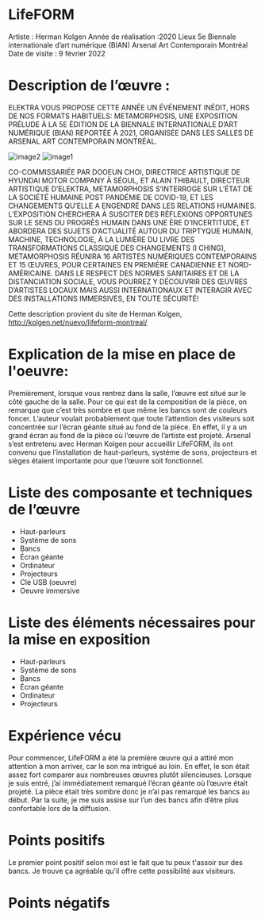 # LifeFORM

Artiste : Herman Kolgen
Année de réalisation :2020
Lieux 5e Biennale internationale d’art numérique (BIAN)
Arsenal Art Contemporain Montréal
Date de visite : 9 février 2022



# Description de l’œuvre :

ELEKTRA VOUS PROPOSE CETTE ANNÉE UN ÉVÉNEMENT INÉDIT, HORS DE NOS FORMATS HABITUELS: METAMORPHOSIS, UNE EXPOSITION PRÉLUDE À LA 5E ÉDITION DE LA BIENNALE INTERNATIONALE D’ART NUMÉRIQUE (BIAN) REPORTÉE À 2021, ORGANISÉE DANS LES SALLES DE ARSENAL ART CONTEMPORAIN MONTRÉAL.

![image2](https://user-images.githubusercontent.com/89647723/155328453-dee179b1-5d90-4ed3-a6f9-ccc1f711e3aa.jpg)
![image1](https://user-images.githubusercontent.com/89647723/155328471-c24ca093-1a2a-46a9-90f8-3eb757d6b297.jpg)




CO-COMMISSARIÉE PAR DOOEUN CHOI, DIRECTRICE ARTISTIQUE DE HYUNDAI MOTOR COMPANY À SÉOUL, ET ALAIN THIBAULT, DIRECTEUR ARTISTIQUE D’ELEKTRA, METAMORPHOSIS S’INTERROGE SUR L’ÉTAT DE LA SOCIÉTÉ HUMAINE POST PANDÉMIE DE COVID-19, ET LES CHANGEMENTS QU’ELLE A ENGENDRÉ DANS LES RELATIONS HUMAINES. L’EXPOSITION CHERCHERA À SUSCITER DES RÉFLEXIONS OPPORTUNES SUR LE SENS DU PROGRÈS HUMAIN DANS UNE ÈRE D’INCERTITUDE, ET ABORDERA DES SUJETS D’ACTUALITÉ AUTOUR DU TRIPTYQUE HUMAIN, MACHINE, TECHNOLOGIE, À LA LUMIÈRE DU LIVRE DES TRANSFORMATIONS CLASSIQUE DES CHANGEMENTS (I CHING),
METAMORPHOSIS RÉUNIRA 16 ARTISTES NUMÉRIQUES CONTEMPORAINS ET 15 ŒUVRES, POUR CERTAINES EN PREMIÈRE CANADIENNE ET NORD-AMÉRICAINE. DANS LE RESPECT DES NORMES SANITAIRES ET DE LA DISTANCIATION SOCIALE, VOUS POURREZ Y DÉCOUVRIR DES ŒUVRES D’ARTISTES LOCAUX MAIS AUSSI INTERNATIONAUX ET INTERAGIR AVEC DES INSTALLATIONS IMMERSIVES, EN TOUTE SÉCURITÉ! 


Cette description provient du site de Herman Kolgen, http://kolgen.net/nuevo/lifeform-montreal/

# Explication de la mise en place de l'oeuvre:

Premièrement, lorsque vous rentrez dans la salle, l’œuvre est situé sur le côté gauche de la salle. Pour ce qui est de la composition de la pièce, on remarque que c’est très sombre et que même les bancs sont de couleurs foncer. L’auteur voulait probablement que toute l’attention des visiteurs soit concentrée sur l’écran géante situé au fond de la pièce. En effet, il y a un grand écran au fond de la pièce où l’œuvre de l’artiste est projeté. Arsenal s’est entretenu avec Herman Kolgen pour   accueillir LifeFORM, ils ont convenu que l’installation de haut-parleurs, système de sons, projecteurs et sièges étaient importante pour que l’œuvre soit fonctionnel.

# Liste des composante et techniques de l’œuvre
- Haut-parleurs 
- Système de sons
- Bancs
- Écran géante
- Ordinateur
- Projecteurs
- Clé USB (oeuvre)
- Oeuvre immersive 

# Liste des éléments nécessaires pour la mise en exposition 

- Haut-parleurs 
- Système de sons
- Bancs
- Écran géante
- Ordinateur
- Projecteurs
# Expérience vécu 

 Pour commencer, LifeFORM a été la première œuvre qui a attiré mon attention à mon arriver, car le son ma intrigué au loin. En effet, le son était assez fort comparer aux nombreuses œuvres plutôt silencieuses. Lorsque je suis entré, j’ai immédiatement remarqué l’écran géante où l’œuvre était projeté. La pièce était très sombre donc je n’ai pas remarqué les bancs au début. Par la suite, je me suis assise sur l’un des bancs afin d’être plus confortable lors de la diffusion.
 
# Points positifs

Le premier point positif selon moi est le fait que tu peux t'assoir sur des bancs. Je trouve ça agréable qu'il offre cette possibilité aux visiteurs.

# Points négatifs
